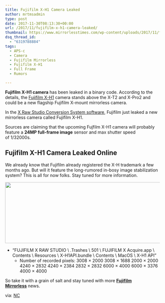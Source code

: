 ```yaml
---
title: Fujifilm X-H1 Camera Leaked
author: mrtmsadmin
type: post
date: 2017-11-30T08:13:30+00:00
url: /2017/11/fujifilm-x-h1-camera-leaked/
thumbnail: https://www.mirrorlesstimes.com/wp-content/uploads/2017/11/fujifilm-logo.jpg
dsq_thread_id:
  - "6319788884"
tags:
  - APS-c
  - Camera
  - Fujifilm Mirrorless
  - Fujifilm X-H1
  - Full Frame
  - Rumors

---
```

**Fujifilm X-H1 camera** has been leaked in a binary code. According to the details, the [Fujifilm X-H1][1] camera stands above the X-T2 and X-Pro2 and could be a new flagship Fujifilm X-mount mirrorless camera.

In the <a href="https://www.dailycameranews.com/2017/11/fujifilm-releases-new-x-raw-studio-conversion-system/" target="_blank" rel="noopener">X Raw Studio Conversion System software</a>, Fujifilm just leaked a new mirrorless camera called Fujifilm X-H1.

Sources are claiming that the upcoming Fujfilm X-H1 camera will probably feature a **24MP full-frame image** sensor and max shutter speed of 1/32000s.<!--more-->

## Fujifilm X-H1 Camera Leaked Online

<p class="p1">
  <span class="s1">We already know that Fujifilm already registered the X-H trademark a few months ago. But will it feature the long-rumored in-bosy image stabilization system? This is all for now folks. Stay tuned for more information. </span>
</p>

<span id="more-29401"><a href="https://i0.wp.com/www.mirrorlesstimes.com/wp-content/uploads/2017/11/Fujifilm-X-H1-camera.jpg?ssl=1"><img class="aligncenter size-full wp-image-1487" src="https://i0.wp.com/www.mirrorlesstimes.com/wp-content/uploads/2017/11/Fujifilm-X-H1-camera.jpg?resize=600%2C198&#038;ssl=1" alt="" width="600" height="198" srcset="https://i0.wp.com/www.mirrorlesstimes.com/wp-content/uploads/2017/11/Fujifilm-X-H1-camera.jpg?w=756&ssl=1 756w, https://i0.wp.com/www.mirrorlesstimes.com/wp-content/uploads/2017/11/Fujifilm-X-H1-camera.jpg?resize=470%2C155&ssl=1 470w" sizes="(max-width: 600px) 100vw, 600px" data-recalc-dims="1" /></a></span>

  * “FUJIFILM X RAW STUDIO \ .Trashes \ 501 \ FUJIFILM X <span class="skimlinks-unlinked">Acquire.app</span> \ Contents \ Resources \ X-H1API.bundle \ Contents \ MacOS \ X-H1 API” 
      * Number of recorded pixels: 3008 × 2000 3008 × 1688 2000 × 2000 4240 × 2832 4240 × 2384 2832 × 2832 6000 × 4000 6000 × 3376 4000 × 4000

So take it with a grain of salt and stay tuned with more [**Fujifilm Mirrorless**][2] news.

via: <a href="http://www.nokishita-camera.com/2017/11/x-h1.html" target="_blank" rel="nofollow external noopener noreferrer" data-wpel-link="external">NC</a>

 [1]: https://www.mirrorlesstimes.com/tag/fujifilm-x-h1/
 [2]: https://www.mirrorlesstimes.com/tag/fujifilm-mirrorless/